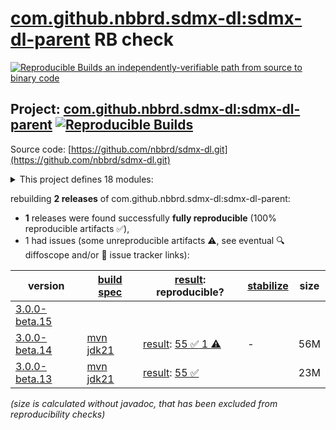 [com.github.nbbrd.sdmx-dl:sdmx-dl-parent](https://central.sonatype.com/artifact/com.github.nbbrd.sdmx-dl/sdmx-dl-parent/versions) RB check
=======

[![Reproducible Builds](https://reproducible-builds.org/images/logos/rb.svg) an independently-verifiable path from source to binary code](https://reproducible-builds.org/)

## Project: [com.github.nbbrd.sdmx-dl:sdmx-dl-parent](https://central.sonatype.com/artifact/com.github.nbbrd.sdmx-dl/sdmx-dl-parent/versions) [![Reproducible Builds](https://img.shields.io/endpoint?url=https://raw.githubusercontent.com/jvm-repo-rebuild/reproducible-central/master/content/com/github/nbbrd/sdmx-dl/badge.json)](https://github.com/jvm-repo-rebuild/reproducible-central/blob/master/content/com/github/nbbrd/sdmx-dl/README.md)

Source code: [https://github.com/nbbrd/sdmx-dl.git](https://github.com/nbbrd/sdmx-dl.git)

<details><summary>This project defines 18 modules:</summary>

* [com.github.nbbrd.sdmx-dl:sdmx-dl-api](https://central.sonatype.com/artifact/com.github.nbbrd.sdmx-dl/sdmx-dl-api/overview)
* [com.github.nbbrd.sdmx-dl:sdmx-dl-bom](https://central.sonatype.com/artifact/com.github.nbbrd.sdmx-dl/sdmx-dl-bom/overview)
* [com.github.nbbrd.sdmx-dl:sdmx-dl-cli](https://central.sonatype.com/artifact/com.github.nbbrd.sdmx-dl/sdmx-dl-cli/overview)
* [com.github.nbbrd.sdmx-dl:sdmx-dl-desktop](https://central.sonatype.com/artifact/com.github.nbbrd.sdmx-dl/sdmx-dl-desktop/overview)
* [com.github.nbbrd.sdmx-dl:sdmx-dl-format-base](https://central.sonatype.com/artifact/com.github.nbbrd.sdmx-dl/sdmx-dl-format-base/overview)
* [com.github.nbbrd.sdmx-dl:sdmx-dl-format-csv](https://central.sonatype.com/artifact/com.github.nbbrd.sdmx-dl/sdmx-dl-format-csv/overview)
* [com.github.nbbrd.sdmx-dl:sdmx-dl-format-kryo](https://central.sonatype.com/artifact/com.github.nbbrd.sdmx-dl/sdmx-dl-format-kryo/overview)
* [com.github.nbbrd.sdmx-dl:sdmx-dl-format-protobuf](https://central.sonatype.com/artifact/com.github.nbbrd.sdmx-dl/sdmx-dl-format-protobuf/overview)
* [com.github.nbbrd.sdmx-dl:sdmx-dl-format-xml](https://central.sonatype.com/artifact/com.github.nbbrd.sdmx-dl/sdmx-dl-format-xml/overview)
* [com.github.nbbrd.sdmx-dl:sdmx-dl-grpc](https://central.sonatype.com/artifact/com.github.nbbrd.sdmx-dl/sdmx-dl-grpc/overview)
* [com.github.nbbrd.sdmx-dl:sdmx-dl-parent](https://central.sonatype.com/artifact/com.github.nbbrd.sdmx-dl/sdmx-dl-parent/overview)
* [com.github.nbbrd.sdmx-dl:sdmx-dl-provider-base](https://central.sonatype.com/artifact/com.github.nbbrd.sdmx-dl/sdmx-dl-provider-base/overview)
* [com.github.nbbrd.sdmx-dl:sdmx-dl-provider-connectors](https://central.sonatype.com/artifact/com.github.nbbrd.sdmx-dl/sdmx-dl-provider-connectors/overview)
* [com.github.nbbrd.sdmx-dl:sdmx-dl-provider-dialects](https://central.sonatype.com/artifact/com.github.nbbrd.sdmx-dl/sdmx-dl-provider-dialects/overview)
* [com.github.nbbrd.sdmx-dl:sdmx-dl-provider-px](https://central.sonatype.com/artifact/com.github.nbbrd.sdmx-dl/sdmx-dl-provider-px/overview)
* [com.github.nbbrd.sdmx-dl:sdmx-dl-provider-ri](https://central.sonatype.com/artifact/com.github.nbbrd.sdmx-dl/sdmx-dl-provider-ri/overview)
* [com.github.nbbrd.sdmx-dl:sdmx-dl-standalone](https://central.sonatype.com/artifact/com.github.nbbrd.sdmx-dl/sdmx-dl-standalone/overview)
* [com.github.nbbrd.sdmx-dl:sdmx-dl-testing](https://central.sonatype.com/artifact/com.github.nbbrd.sdmx-dl/sdmx-dl-testing/overview)
</details>

rebuilding **2 releases** of com.github.nbbrd.sdmx-dl:sdmx-dl-parent:
- **1** releases were found successfully **fully reproducible** (100% reproducible artifacts :white_check_mark:),
- 1 had issues (some unreproducible artifacts :warning:, see eventual :mag: diffoscope and/or :memo: issue tracker links):

| version | [build spec](/BUILDSPEC.md) | [result](https://reproducible-builds.org/docs/jvm/): reproducible? | [stabilize](https://github.com/google/oss-rebuild/blob/main/cmd/stabilize/README.md) | size |
| -- | --------- | ------ | ------ | -- |
| [3.0.0-beta.15](https://central.sonatype.com/artifact/com.github.nbbrd.sdmx-dl/sdmx-dl-parent/3.0.0-beta.15/pom) | | | |
| [3.0.0-beta.14](https://central.sonatype.com/artifact/com.github.nbbrd.sdmx-dl/sdmx-dl-parent/3.0.0-beta.14/pom) | [mvn jdk21](sdmx-dl-3.0.0-beta.14.buildspec) | [result](sdmx-dl-parent-3.0.0-beta.14.buildinfo): [55 :white_check_mark:  1 :warning:](sdmx-dl-parent-3.0.0-beta.14.buildcompare) | - | 56M |
| [3.0.0-beta.13](https://central.sonatype.com/artifact/com.github.nbbrd.sdmx-dl/sdmx-dl-parent/3.0.0-beta.13/pom) | [mvn jdk21](sdmx-dl-3.0.0-beta.13.buildspec) | [result](sdmx-dl-parent-3.0.0-beta.13.buildinfo): [55 :white_check_mark: ](sdmx-dl-parent-3.0.0-beta.13.buildcompare) | | 23M |

<i>(size is calculated without javadoc, that has been excluded from reproducibility checks)</i>
